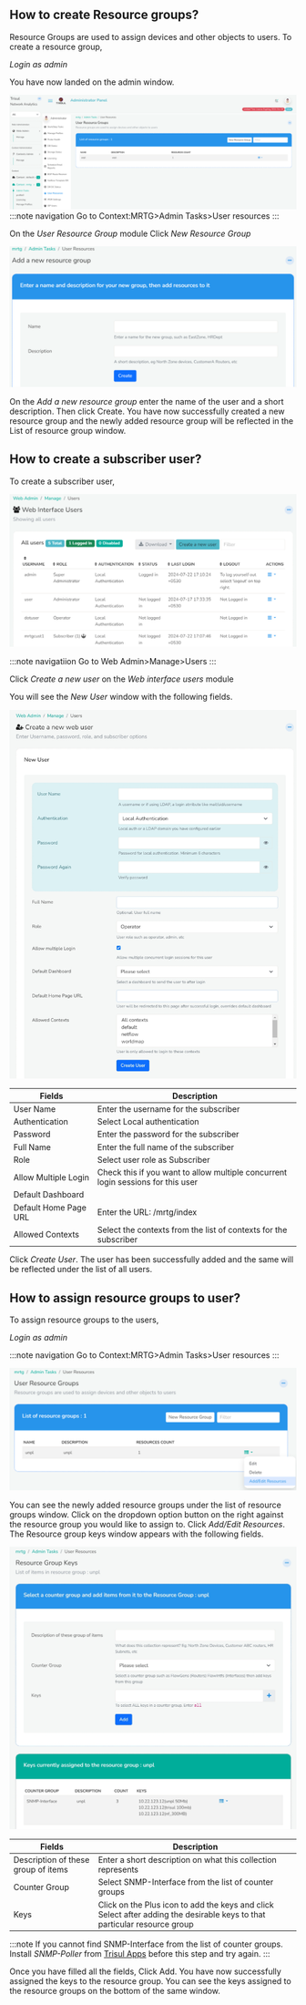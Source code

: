 ## How to create Resource groups?

Resource Groups are used to assign devices and other objects to users. To create a resource group,

*Login as admin*

You have now landed on the admin window.

![](images/mrtg_resourcegrouphome.png)
:::note navigation
Go to Context:MRTG>Admin Tasks>User resources
:::

On the *User Resource Group* module Click *New Resource Group*

![](images/mrtg_addnewresourcegroup.png)

On the *Add a new resource group* enter the name of the user and a short description. Then click Create.
You have now successfully created a new resource group and the newly added resource group will be reflected in the List of resource group window. 

## How to create a subscriber user?

To create a subscriber user,

![](images/mrtg_user_panel.png)

:::note navigatiion
Go to Web Admin>Manage>Users
:::

Click *Create a new user* on the *Web interface users* module

You will see the *New User* window with the following fields.

![](images/mrtg_create_newuser.png)

| Fields                | Description                                                                      |
| --------------------- | -------------------------------------------------------------------------------- |
| User Name             | Enter the username for the subscriber                                            |
| Authentication        | Select Local authentication                                                      |
| Password              | Enter the password for the subscriber                                            |
| Full Name             | Enter the full name of the subscriber                                            |
| Role                  | Select user role as Subscriber                                                   |
| Allow Multiple Login  | Check this if you want to allow multiple concurrent login sessions for this user |
| Default Dashboard     |                                                                                  |
| Default Home Page URL | Enter the URL: /mrtg/index                                                       |
| Allowed Contexts      | Select the contexts from the list of contexts for the subscriber                 |

Click *Create User*. The user has been successfully added and the same will be reflected under the list of all users.

## How to assign resource groups to user?

 To assign resource groups to the users,

*Login as admin*

:::note navigation
Go to Context:MRTG>Admin Tasks>User resources
:::

![](images/mrtg_addoredit_resources.png)

You can see the newly added resource groups under the list of resource groups window.
Click on the dropdown option button on the right against the resource group you would like to assign to. Click *Add/Edit Resources*.
The Resource group keys window appears with the following fields.

![](images/mrtg_addkeys.png)

| Fields                              | Description                                                                                                               |
| ----------------------------------- | ------------------------------------------------------------------------------------------------------------------------- |
| Description of these group of items | Enter a short description on what this collection represents                                                              |
| Counter Group                       | Select SNMP-Interface from the list of counter groups                                                                     |
| Keys                                | Click on the Plus icon to add the keys and click Select after adding the desirable keys to that particular resource group |

:::note
If you cannot find SNMP-Interface from the list of counter groups. Install *SNMP-Poller* from [Trisul Apps](/docs/ug/webadmin/apps) before this step and try again.
:::

Once you have filled all the fields, Click Add. You have now successfully assigned the keys to the resource group. You can see the keys assigned to the resource groups on the bottom of the same window.
